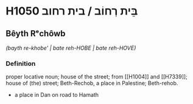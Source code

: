 # H1050 בֵּית רְחוֹב / בית רחוב

## Bêyth Rᵉchôwb

_(bayth re-khobe' | bate reh-HOBE | bate reh-HOVE)_

### Definition

proper locative noun; house of the street; from [[H1004]] and [[H7339]]; house of (the) street; Beth-Rechob, a place in Palestine; Beth-rehob.

- a place in Dan on road to Hamath
